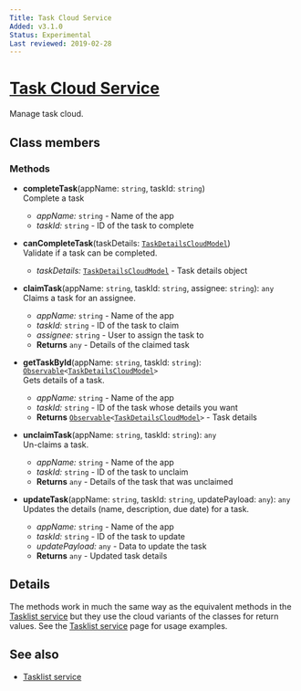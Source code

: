 ```yaml
---
Title: Task Cloud Service
Added: v3.1.0
Status: Experimental
Last reviewed: 2019-02-28
---
```


# [Task Cloud Service](../../lib/process-services-cloud/src/lib/task/task-header/services/task-cloud.service.ts "Defined in task-cloud.service.ts")

Manage task cloud.

## Class members

### Methods

-   **completeTask**(appName: `string`, taskId: `string`)<br/>
    Complete a task
    -   _appName:_ `string`  - Name of the app
    -   _taskId:_ `string`  -  ID of the task to complete

-   **canCompleteTask**(taskDetails: [`TaskDetailsCloudModel`](../../lib/process-services-cloud/src/lib/task/start-filters/models/task-details-cloud.model.ts))<br/>
    Validate if a task can be completed.
    -   _taskDetails:_ [`TaskDetailsCloudModel`](../../lib/process-services-cloud/src/lib/task/start-filters/models/task-details-cloud.model.ts)  - Task details object

-   **claimTask**(appName: `string`, taskId: `string`, assignee: `string`): `any`<br/>
    Claims a task for an assignee.
    -   _appName:_ `string`  - Name of the app
    -   _taskId:_ `string`  - ID of the task to claim
    -   _assignee:_ `string`  - User to assign the task to
    -   **Returns** `any` - Details of the claimed task
-   **getTaskById**(appName: `string`, taskId: `string`): [`Observable`](http://reactivex.io/documentation/observable.html)`<`[`TaskDetailsCloudModel`](../../lib/process-services-cloud/src/lib/task/start-task/models/task-details-cloud.model.ts)`>`<br/>
    Gets details of a task.
    -   _appName:_ `string`  - Name of the app
    -   _taskId:_ `string`  - ID of the task whose details you want
    -   **Returns** [`Observable`](http://reactivex.io/documentation/observable.html)`<`[`TaskDetailsCloudModel`](../../lib/process-services-cloud/src/lib/task/start-task/models/task-details-cloud.model.ts)`>` - Task details
-   **unclaimTask**(appName: `string`, taskId: `string`): `any`<br/>
    Un-claims a task.
    -   _appName:_ `string`  - Name of the app
    -   _taskId:_ `string`  - ID of the task to unclaim
    -   **Returns** `any` - Details of the task that was unclaimed
-   **updateTask**(appName: `string`, taskId: `string`, updatePayload: `any`): `any`<br/>
    Updates the details (name, description, due date) for a task.
    -   _appName:_ `string`  - Name of the app
    -   _taskId:_ `string`  - ID of the task to update
    -   _updatePayload:_ `any`  - Data to update the task
    -   **Returns** `any` - Updated task details

## Details

The methods work in much the same way as the equivalent methods in the
[Tasklist service](../process-services/tasklist.service.md)
but they use the cloud variants of the classes for return values. See the
[Tasklist service](../process-services/tasklist.service.md) page for usage examples.

## See also

-   [Tasklist service](../process-services/tasklist.service.md)